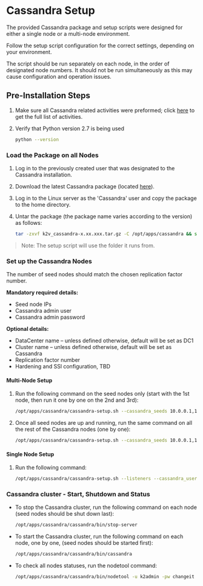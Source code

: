 # Cassandra Setup

The provided Cassandra package and setup scripts were designed for either a single node or a multi-node environment.

Follow the setup script configuration for the correct settings, depending on your environment.

The script should be run separately on each node, in the order of designated node numbers. It should not be run simultaneously as this may cause configuration and operation issues.


## Pre-Installation Steps

1. Make sure all Cassandra related activities were preformed; click [here](01_Fabric_7.xx_Installation_intro.md) to get the full list of activities.

2. Verify that Python version 2.7 is being used

    ~~~bash
    python --version
    ~~~


### Load the Package on all Nodes

1. Log in to the previously created user that was designated to the Cassandra installation.

2. Download the latest Cassandra package (located [here](https://download.k2view.com/index.php/s/dMH2PWuIErPFszK)).

2. Log in to the Linux server as the 'Cassandra' user and copy the package to the home directory.

3. Untar the package (the package name varies according to the version) as follows:

    ~~~bash
    tar -zxvf k2v_cassandra-x.xx.xxx.tar.gz -C /opt/apps/cassandra && source /opt/apps/cassandra/.bash_profile
    ~~~
> Note: The setup script will use the folder it runs from.

### Set up the Cassandra Nodes

The number of seed nodes should match the chosen replication factor number.

**Mandatory required details:**
* Seed node IPs
* Cassandra admin user
* Cassandra admin password


**Optional details:**
* DataCenter name – unless defined otherwise, default will be set as DC1
* Cluster name – unless defined otherwise, default will be set as Cassandra
* Replication factor number
* Hardening and SSl configuration, TBD 


#### Multi-Node Setup
1. Run the following command on the seed nodes only (start with the 1st node, then run it one by one on the 2nd and 3rd):

    ~~~bash
    /opt/apps/cassandra/cassandra-setup.sh --cassandra_seeds 10.0.0.1,10.0.0.2,10.0.0.3 --cassandra_user k2admin --cassandra_password changeit --cassandra_replication_factor 3
    ~~~

2. Once all seed nodes are up and running, run the same command on all the rest of the Cassandra nodes (one by one):

    ~~~bash
    /opt/apps/cassandra/cassandra-setup.sh --cassandra_seeds 10.0.0.1,10.0.0.2,10.0.0.3 --cassandra_user k2admin --cassandra_password changeit --cassandra_replication_factor 3
    ~~~

#### Single Node Setup

1. Run the following command:

    ~~~bash
    /opt/apps/cassandra/cassandra-setup.sh --listeners --cassandra_user k2admin --cassandra_password changeit
    ~~~

### Cassandra cluster - Start, Shutdown and Status 

* To stop the Cassandra cluster, run the following command on each node (seed nodes should be shut down last):

    ~~~bash
    /opt/apps/cassandra/cassandra/bin/stop-server
    ~~~

* To start the Cassandra cluster, run the following command on each node, one by one, (seed nodes should be started first):
    ~~~bash
    /opt/apps/cassandra/cassandra/bin/cassandra
    ~~~~

* To check all nodes statuses, run the nodetool command:

    ~~~bash
    /opt/apps/cassandra/cassandra/bin/nodetool -u k2admin -pw changeit status
    ~~~
